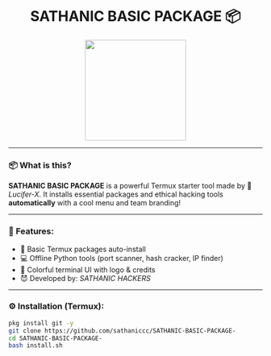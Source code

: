 <h1 align="center">
SATHANIC BASIC PACKAGE 📦 
</h1>

<p align="center">
  <img src="https://i.ibb.co/gLZt98gD/logo.png" width="200"/>
</p>

---

### 📦 What is this?

**SATHANIC BASIC PACKAGE** is a powerful Termux starter tool made by 🧠 *Lucifer-X*. It installs essential packages and ethical hacking tools **automatically** with a cool menu and team branding!

---

### 🧰 Features:

- 🔧 Basic Termux packages auto-install
- 💻 Offline Python tools (port scanner, hash cracker, IP finder)
- 🎨 Colorful terminal UI with logo & credits
- 😈 Developed by: *SATHANIC HACKERS*

---

### ⚙️ Installation (Termux):

```bash
pkg install git -y
git clone https://github.com/sathaniccc/SATHANIC-BASIC-PACKAGE-
cd SATHANIC-BASIC-PACKAGE-
bash install.sh
